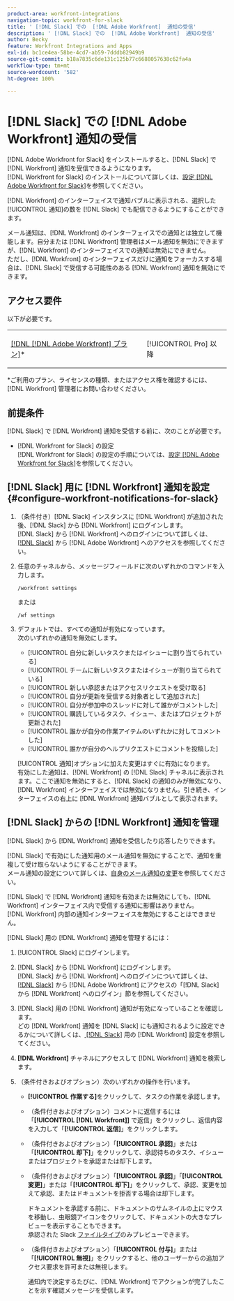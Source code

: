 ```yaml
---
product-area: workfront-integrations
navigation-topic: workfront-for-slack
title: ' [!DNL Slack] での  [!DNL Adobe Workfront]  通知の受信'
description: ' [!DNL Slack] での  [!DNL Adobe Workfront]  通知の受信'
author: Becky
feature: Workfront Integrations and Apps
exl-id: bc1ce4ea-58be-4cd7-ab59-7dddb82949b9
source-git-commit: b18a7835c6de131c125b77c6688057638c62fa4a
workflow-type: tm+mt
source-wordcount: '582'
ht-degree: 100%

---
```


# [!DNL Slack] での [!DNL Adobe Workfront] 通知の受信

<!--
<p data-mc-conditions="QuicksilverOrClassic.Draft mode">(NOTE: Alina: *** Linked to Accessing Workfront from Slack.***Some of this information is duplicating in Accessing Workfront from Slack (also screen shots))</p>
-->

[!DNL Adobe Workfront for Slack] をインストールすると、[!DNL Slack] で [!DNL Workfront] 通知を受信できるようになります。\
[!DNL Workfront for Slack] のインストールについて詳しくは、[設定 [!DNL Adobe Workfront for Slack]](../../workfront-integrations-and-apps/using-workfront-with-slack/configure-workfront-for-slack.md)を参照してください。

[!DNL Workfront] のインターフェイスで通知バブルに表示される、選択した[!UICONTROL 通知]の数を [!DNL Slack] でも配信できるようにすることができます。

メール通知は、[!DNL Workfront] のインターフェイスでの通知とは独立して機能します。自分または [!DNL Workfront] 管理者はメール通知を無効にできますが、[!DNL Workfront] のインターフェイスでの通知は無効にできません。\
ただし、[!DNL Workfront] のインターフェイスだけに通知をフォーカスする場合は、[!DNL Slack] で受信する可能性のある [!DNL Workfront] 通知を無効にできます。

## アクセス要件

以下が必要です。

<table style="table-layout:auto"> 
 <col> 
 </col> 
 <col> 
 </col> 
 <tbody> 
  <tr> 
   <td role="rowheader"><a href="https://business.adobe.com/jp/products/workfront/pricing.html" target="_blank">[!DNL [!DNL Adobe Workfront] プラン]</a>*</td> 
   <td> <p>[!UICONTROL Pro] 以降</p> </td> 
  </tr> 
 </tbody> 
</table>

&#42;ご利用のプラン、ライセンスの種類、またはアクセス権を確認するには、[!DNL Workfront] 管理者にお問い合わせください。

## 前提条件

[!DNL Slack] で [!DNL Workfront] 通知を受信する前に、次のことが必要です。

* [!DNL Workfront for Slack] の設定\
   [!DNL Workfront for Slack] の設定の手順については、[設定 [!DNL Adobe Workfront for Slack]](../../workfront-integrations-and-apps/using-workfront-with-slack/configure-workfront-for-slack.md)を参照してください。

## [!DNL Slack] 用に [!DNL Workfront] 通知を設定 {#configure-workfront-notifications-for-slack}

1. （条件付き）[!DNL Slack] インスタンスに [!DNL Workfront] が追加された後、[!DNL Slack] から [!DNL Workfront] にログインします。\
   [!DNL Slack] から [!DNL Workfront] へのログインについて詳しくは、[ [!DNL Slack]](../../workfront-integrations-and-apps/using-workfront-with-slack/access-workfront-from-slack.md) から  [!DNL Adobe Workfront]  へのアクセスを参照してください。

1. 任意のチャネルから、メッセージフィールドに次のいずれかのコマンドを入力します。

   `/workfront settings`

   または

   `/wf settings`

1. デフォルトでは、すべての通知が有効になっています。\
   次のいずれかの通知を無効にします。

   * [!UICONTROL 自分に新しいタスクまたはイシューに割り当てられている]
   * [!UICONTROL チームに新しいタスクまたはイシューが割り当てられている]
   * [!UICONTROL 新しい承認またはアクセスリクエストを受け取る]
   * [!UICONTROL 自分が更新を受信する対象者として追加された]
   * [!UICONTROL 自分が参加中のスレッドに対して誰かがコメントした]
   * [!UICONTROL 購読しているタスク、イシュー、またはプロジェクトが更新された]
   * [!UICONTROL 誰かが自分の作業アイテムのいずれかに対してコメントした]
   * [!UICONTROL 誰かが自分のヘルプリクエストにコメントを投稿した]

   [!UICONTROL 通知]オプションに加えた変更はすぐに有効になります。\
   有効にした通知は、[!DNL Workfront] の [!DNL Slack] チャネルに表示されます。ここで通知を無効にすると、[!DNL Slack] の通知のみが無効になり、[!DNL Workfront] インターフェイスでは無効になりません。引き続き、インターフェイスの右上に [!DNL Workfront] 通知バブルとして表示されます。

## [!DNL Slack] からの [!DNL Workfront] 通知を管理

[!DNL Slack] から [!DNL Workfront] 通知を受信したり応答したりできます。

[!DNL Slack] で有効にした通知用のメール通知を無効にすることで、通知を重複して受け取らないようにすることができます。\
メール通知の設定について詳しくは、[自身のメール通知の変更](../../workfront-basics/using-notifications/activate-or-deactivate-your-own-event-notifications.md)を参照してください。

[!DNL Slack] で [!DNL Workfront] 通知を有効または無効にしても、[!DNL Workfront] インターフェイス内で受信する通知に影響はありません。\
[!DNL Workfront] 内部の通知インターフェイスを無効にすることはできません。

[!DNL Slack] 用の [!DNL Workfront] 通知を管理するには：

1. [!UICONTROL Slack] にログインします。
1. [!DNL Slack] から [!DNL Workfront] にログインします。\
   [!DNL Slack] から [!DNL Workfront] へのログインについて詳しくは、[ [!DNL Slack]](../../workfront-integrations-and-apps/using-workfront-with-slack/access-workfront-from-slack.md) から  [!DNL Adobe Workfront]  にアクセスの「[!DNL Slack] から [!DNL Workfront] へのログイン」節を参照してください。

1. [!DNL Slack] 用の [!DNL Workfront] 通知が有効になっていることを確認します。\
   どの [!DNL Workfront] 通知を [!DNL Slack] にも通知されるように設定できるかについて詳しくは、[ [!DNL Slack]](#configure-workfront-notifications-for-slack-configure-workfront-notifications-for-slack) 用の  [!DNL Workfront]  設定を参照してください。

1. **[!DNL Workfront]** チャネルにアクセスして [!DNL Workfront] 通知を検索します。
1. （条件付きおよびオプション）次のいずれかの操作を行います。

   * **[!UICONTROL 作業する]**&#x200B;をクリックして、タスクの作業を承認します。

   * （条件付きおよびオプション）コメントに返信するには「**[!UICONTROL [!DNL Workfront]]** で返信」をクリックし、返信内容を入力して「**[!UICONTROL 返信]**」をクリックします。

   * （条件付きおよびオプション）「**[!UICONTROL 承認]**」または「**[!UICONTROL 却下]**」をクリックして、承認待ちのタスク、イシューまたはプロジェクトを承認または却下します。

   * （条件付きおよびオプション）「**[!UICONTROL 承認]**」「**[!UICONTROL 変更]**」または「**[!UICONTROL 却下]**」をクリックして、承認、変更を加えて承認、またはドキュメントを拒否する場合は却下します。

     ドキュメントを承認する前に、ドキュメントのサムネイルの上にマウスを移動し、虫眼鏡アイコンをクリックして、ドキュメントの大きなプレビューを表示することもできます。\
      承認された Slack [ファイルタイプ](https://api.slack.com/types/file)のみプレビューできます。

   * （条件付きおよびオプション）「**[!UICONTROL 付与]**」または「**[!UICONTROL 無視]**」をクリックすると、他のユーザーからの追加アクセス要求を許可または無視します。

     通知内で決定するたびに、[!DNL Workfront] でアクションが完了したことを示す確認メッセージを受信します。
